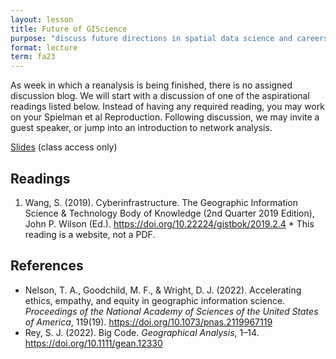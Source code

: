 ```yaml
---
layout: lesson
title: Future of GIScience
purpose: "discuss future directions in spatial data science and careers"
format: lecture
term: fa23
---
```


As week in which a reanalysis is being finished, there is no assigned discussion blog.
We will start with a discussion of one of the aspirational readings listed below.
Instead of having any required reading, you may work on your Spielman et al Reproduction.
Following discussion, we may invite a guest speaker, or jump into an introduction to network analysis.

[Slides](https://docs.google.com/presentation/d/1FHEqnvVDNZ8r4CrRMUGkjXiEGwqEPjgn3z0rXL4xRvs/edit?usp=sharing) (class access only)

## Readings

1. Wang, S. (2019). Cyberinfrastructure. The Geographic Information Science & Technology Body of Knowledge (2nd Quarter 2019 Edition), John P. Wilson (Ed.). <https://doi.org/10.22224/gistbok/2019.2.4>
\* This reading is a website, not a PDF.

## References

- Nelson, T. A., Goodchild, M. F., & Wright, D. J. (2022). Accelerating ethics, empathy, and equity in geographic information science. *Proceedings of the National Academy of Sciences of the United States of America*, 119(19). https://doi.org/10.1073/pnas.2119967119
- Rey, S. J. (2022). Big Code. *Geographical Analysis*, 1–14. https://doi.org/10.1111/gean.12330
